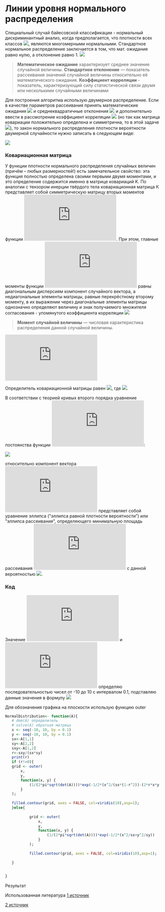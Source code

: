 # Линии	уровня	нормального	распределения
Специальный случай байесовской классификации - нормальный дискриминантный анализ, когда предполагается, что плотности всех классов ![](https://latex.codecogs.com/gif.latex?p_y(x),&space;y&space;\in&space;Y), являются многомерными нормальными. 
Стандартное нормальное распределение заключается в том, что мат. ожидание равно нулю, а отклонение равно 1. 
![](https://latex.codecogs.com/gif.latex?\mathcal{N}(0,1)\Rightarrow&space;\mu&space;=0,&space;\sigma&space;=1)
>**Математическое ожидание** характеризует среднее значение случайной величины.
**Стандартное отклонение** — показатель рассеивания значений случайной величины относительно её математического ожидания.
**Коэффициент корреляции** - показатель, характеризующий силу статистической связи двумя или несколькими случайными величинами

Для построения алгоритма использую двумерное распределение.
Если в качестве параметров рассеивания принять  математические ожидания  ![](https://latex.codecogs.com/gif.latex?\mu_1,\mu_2) и среднеквадратичные отклонения ![](https://latex.codecogs.com/gif.latex?\sigma_1,\sigma_2) и дополнительно ввести
в рассмотрение коэффициент корреляции ![](https://latex.codecogs.com/gif.latex?-1\leqslant&space;\rho&space;\leqslant&space;1) (но так как матрица ковариации положительно определена и симметрична, то в этой задаче ![](https://latex.codecogs.com/gif.latex?0\leqslant&space;\rho&space;\leqslant&space;1)), то закон нормального распределения плотности вероятности двумерной случайности нужно записать в следующем виде:

![](https://latex.codecogs.com/gif.latex?f(x_1,x_2)=\frac{1}{2\pi&space;\sigma_1&space;\sigma_2\sqrt{1-\rho^{2}}}e^{-\frac{1}{2(1-\rho^{2})}\left&space;[&space;\frac{(x_1-\mu_1)^2}{\sigma_1^2}-\rho&space;\frac{2(x_1-\mu_1)(x_2-\mu_2)}{\sigma_1\sigma_2}&plus;\frac{(x_2-\mu_2)^2}{\sigma_2^2}&space;\right&space;]})
### Ковариационная матрица
У функции плотности нормального распределения случайных величин (причём – любых размерностей!) есть замечательное свойство: эта функция полностью определена своими первыми двумя моментами, и это определение содержится именно в матрице ковариаций K.
По аналогии с тензором инерции твёрдого тела ковариационная матрица
К представляет собой симметрическую матрицу вторых моментов функции ![](https://latex.codecogs.com/gif.latex?f(x_1,x_2)).  При этом, главные моменты функции ![](https://latex.codecogs.com/gif.latex?f(x_1,x_2)) равны диагональным дисперсиям компонент случайного вектора, а недиагональные элементы матрицы, равные перекрёстному второму моменту, в их выражении через диагональные элементы матрицы однозначно определяют величину и знак получаемого множителя согласования - упомянутого коэффициента корреляции ![](https://latex.codecogs.com/gif.latex?\rho)
>**Момент случайной величины** — числовая характеристика распределения данной случайной величины.

![](https://latex.codecogs.com/gif.latex?%5CSigma%20%3D%20%5Cbegin%7Bpmatrix%7D%20k_%7B11%7D%20%26%20k_%7B12%7D%5C%5C%20k_%7B21%7D%20%26%20k_%7B22%7D%20%5Cend%7Bpmatrix%7D%3D%5Cbegin%7Bpmatrix%7D%20k_%7B11%7D%20%26%20%5Crho%20%5Csqrt%7Bk_%7B11%7D%7D%5Csqrt%7Bk_%7B22%7D%7D%5C%5C%20%5Crho%20%5Csqrt%7Bk_%7B11%7D%7D%5Csqrt%7Bk_%7B22%7D%7D%20%26%20k_%7B22%7D%20%5Cend%7Bpmatrix%7D%3D%5Cbegin%7Bpmatrix%7D%20%5Csigma_1%5E%7B2%7D%20%26%20%5Crho%20%5Csigma_1%5Csigma_2%5C%5C%20%5Crho%20%5Csigma_1%5Csigma_2%20%26%20%5Csigma_2%5E%7B2%7D%20%5Cend%7Bpmatrix%7D)

Определитель ковариационной матрицы равен ![](https://latex.codecogs.com/gif.latex?\Delta&space;=\sigma_1^2\sigma_2^2(1-\rho^2)), где ![](https://latex.codecogs.com/gif.latex?\rho=\frac{\sigma_{12}}{\sigma_{1}\sigma_{2}}).


В соответствии с теорией кривых второго порядка уравнение постоянства функции ![](https://latex.codecogs.com/gif.latex?f(x_1,x_2)):


![](https://latex.codecogs.com/gif.latex?\frac{(x_1-\mu_1)^2}{\sigma_1^2}-\rho&space;\frac{2(x_1-\mu_1)(x_2-\mu_2)}{\sigma_1\sigma_2}&plus;\frac{(x_2-\mu_2)^2}{\sigma_2^2}=\lambda^2)


относительно компонент вектора ![](https://latex.codecogs.com/gif.latex?X(x_1,x_2)) представляет собой уравнение эллипса ("эллипса равной плотности вероятности”) или "эллипса рассеивания", определяющего минимальную площадь рассеивания ![](https://latex.codecogs.com/gif.latex?X) с данной вероятностью ![](https://latex.codecogs.com/gif.latex?\rho(\lambda)).
 ### Код
 Значение ![](https://latex.codecogs.com/gif.latex?x_1) и ![](https://latex.codecogs.com/gif.latex?x_2) определяю последовательностью чисел от -10 до 10 с интервалом 0.1, подставляю данные значения в формулу ![](https://latex.codecogs.com/gif.latex?f(x_1,x_2)=\frac{1}{2\pi&space;\sigma_1&space;\sigma_2\sqrt{1-\rho^{2}}}e^{-\frac{1}{2(1-\rho^{2})}\left&space;[&space;\frac{(x_1-\mu_1)^2}{\sigma_1^2}-\rho&space;\frac{2(x_1-\mu_1)(x_2-\mu_2)}{\sigma_1\sigma_2}&plus;\frac{(x_2-\mu_2)^2}{\sigma_2^2}&space;\right&space;]})
 
 Для обозначения графика на плоскости использую функцию outer
 ```R
 NormalDistribution<- function(A){
    # dem(A) определитель
    # solve(A) обратная матрица
    x <- seq(-10, 10, by = 0.1)
    y <- seq(-10, 10, by = 0.1)
    sx<-A[1,1]
    sy<-A[2,2]
    sxy<-A[1,2]
    r<-sxy/(sx*sy)
    print(r)
    if (r!=0){
    grid <- outer(
        x,
        y,
        function(x, y) {
            (1/(2*pi*sqrt(det(A))))*exp(-1/2*(x^2/(sx*(1-r^2))-(2*r*x*y)/(sxy*(1-r^2))+y^2/(sx*(1-r^2))))
        }
    );
    
    filled.contour(grid, axes = FALSE, col=viridis(10),asp=1);
    }else{
    
            grid <- outer(
                x,
                y,
                function(x, y) {
                    (1/(2*pi*sqrt(det(A))))*exp(-1/2*(x^2/sx+y^2/sy))
                }
            );
            
            filled.contour(grid, axes = FALSE, col=viridis(10),asp=1);
        
    }
    
    
}
 
 ```
 Результат
 
 Использованная литература
[1 источник](https://www.keldysh.ru/kur/akp.pdf)

[2 источник](https://ru.wikipedia.org/wiki/%D0%9C%D0%BD%D0%BE%D0%B3%D0%BE%D0%BC%D0%B5%D1%80%D0%BD%D0%BE%D0%B5_%D0%BD%D0%BE%D1%80%D0%BC%D0%B0%D0%BB%D1%8C%D0%BD%D0%BE%D0%B5_%D1%80%D0%B0%D1%81%D0%BF%D1%80%D0%B5%D0%B4%D0%B5%D0%BB%D0%B5%D0%BD%D0%B8%D0%B5)


 















